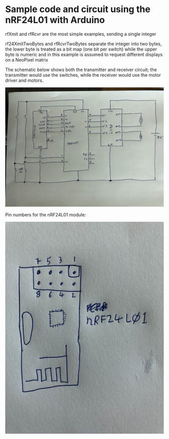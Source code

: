 # Sample code and circuit using the nRF24L01 with Arduino

rfXmit and rfRcvr are the most simple examples, sending a single integer 

rf24XmitTwoBytes and rfRcvrTwoBytes separate the integer into two bytes, the
lower byte
is treated as a bit map (one bit per switch) while the upper byte is numeric
and in this example is assumed to request different displays on a NeoPixel
matrix

The schematic below shows both the transmitter and receiver circuit; the
transmitter would use the switches, while the receiver would use the motor
driver and motors.

![](nRF24L01ArduinoSchematic.jpg)

Pin numbers for the nRF24L01 module:

![](nRF24L01PinNumbers.jpg)
